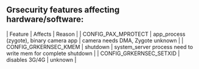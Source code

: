 Grsecurity features affecting hardware/software:
--------------------------------------------------------

| Feature      |  Affects  | Reason |
| CONFIG_PAX_MPROTECT | app_process (zygote), binary camera app | camera needs DMA, Zygote unknown |
| CONFIG_GRKERNSEC_KMEM | shutdown | system_server process need to write mem for complete shutdown |
| CONFIG_GRKERNSEC_SETXID | disables 3G/4G | unknown |